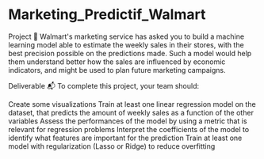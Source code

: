 # Marketing_Predictif_Walmart
Project 🚧
Walmart's marketing service has asked you to build a machine learning model able to estimate the weekly sales in their stores, 
with the best precision possible on the predictions made. Such a model would help them understand better how the sales are influenced by economic indicators, and might be used to plan future marketing campaigns.

Deliverable 📬
To complete this project, your team should:

Create some visualizations
Train at least one linear regression model on the dataset, that predicts the amount of weekly sales as a function of the other variables
Assess the performances of the model by using a metric that is relevant for regression problems
Interpret the coefficients of the model to identify what features are important for the prediction
Train at least one model with regularization (Lasso or Ridge) to reduce overfitting


